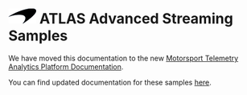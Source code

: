 # ![logo](/docs/branding.png) ATLAS Advanced Streaming Samples

We have moved this documentation to the new [Motorsport Telemetry Analytics Platform Documentation](https://github.com/mat-docs/mtap-docs).

You can find updated documentation for these samples [here](https://github.com/mat-docs/mtap-docs/blob/master/AAS/README.md).
